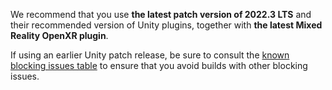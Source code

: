 <!-- UNCOMMENT THE FOLLOWING WHEN THERE IS A BLOCKING ISSUE WITH THE LATEST UNITY VERSION: -->
<!--
> [!IMPORTANT]
> The latest Unity 2021 release has [a known blocking performance bug with HoloLens 2](../../known-issues.md) if the project is using URP rendering pipeline.  
>
> For new projects using URP rendering, we recommend using latest **Unity 2020.3.35f1 or later LTS** with **the latest Mixed Reality OpenXR plugin** to avoid this issue.
> 
> If using other Unity releases, consult the [known active blocking issues](../../known-issues.md#active-blocking-issues) to ensure you avoid builds with other blocking issues.
-->

<!-- UNCOMMENT THE FOLLOWING WHEN THE CURRENT UNITY VERSION HAS NO BLOCKING ISSUE: -->

We recommend that you use **the latest patch version of 2022.3 LTS** and their recommended version of Unity plugins, together with **the latest Mixed Reality OpenXR plugin**.
 
If using an earlier Unity patch release, be sure to consult the [known blocking issues table](../../known-issues.md#active-blocking-issues) to ensure that you avoid builds with other blocking issues.
